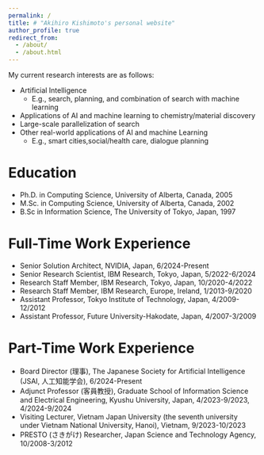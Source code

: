 ```yaml
---
permalink: /
title: # "Akihiro Kishimoto's personal website"
author_profile: true
redirect_from: 
  - /about/
  - /about.html
---
```

My current research interests are as follows: 

* Artificial Intelligence
  * E.g., search, planning, and combination of search with machine learning
* Applications of AI and machine learning to chemistry/material discovery
* Large-scale parallelization of search
* Other real-world applications of AI and machine Learning
  * E.g., smart cities,social/health care, dialogue planning

Education
======
* Ph.D. in Computing Science, University of Alberta, Canada, 2005
* M.Sc. in Computing Science, University of Alberta, Canada, 2002
* B.Sc in Information Science, The University of Tokyo, Japan, 1997

Full-Time Work Experience 
======
* Senior Solution Architect, NVIDIA, Japan, 6/2024-Present
* Senior Research Scientist, IBM Research, Tokyo, Japan, 5/2022-6/2024
* Research Staff Member, IBM Research, Tokyo, Japan, 10/2020-4/2022
* Research Staff Member, IBM Research, Europe, Ireland, 1/2013-9/2020
* Assistant Professor, Tokyo Institute of Technology, Japan, 4/2009-12/2012
* Assistant Professor, Future University-Hakodate, Japan, 4/2007-3/2009 

Part-Time Work Experience 
======
* Board Director (理事), The Japanese Society for Artificial Intelligence (JSAI, 人工知能学会), 6/2024-Present
* Adjunct Professor (客員教授), Graduate School of Information Science and Electrical Engineering, Kyushu University, Japan, 4/2023-9/2023, 4/2024-9/2024 
* Visiting Lecturer, Vietnam Japan University (the seventh university under Vietnam National University, Hanoi), Vietnam, 9/2023-10/2023 
* PRESTO (さきがけ) Researcher, Japan Science and Technology Agency, 10/2008-3/2012
